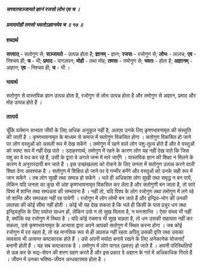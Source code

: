 ##### सत्त्वात्सञ्जायते ज्ञानं रजसो लोभ एव च ।
##### प्रमादमोहौ तमसो भवतोऽज्ञानमेव च ॥ १७ ॥

#### शब्दार्थ

**सत्त्वात्** - सतोगुण से; **सञ्जायते** - उत्पन्न होता है; **ज्ञानम्** - ज्ञान; **रजसः** - रजोगुण से; **लोभः** - लालच; **एव** - निश्चय ही; **च** - भी; **प्रमाद** - पागलपन; **मोहौ** - तथा मोह; **तमसः** - तमोगुण से; **भवतः** - होता है; **अज्ञानम्** - अज्ञान; **एव** - निश्चय ही; **च** - भी ।

#### भावार्थ

सतोगुण से वास्तविक ज्ञान उत्पन्न होता है, रजोगुण से लोभ उत्पन्न होता है और तमोगुण से अज्ञान, प्रमाद और मोह उत्पन्न होते हैं ।

#### तात्पर्य

चूँकि वर्तमान सभ्यता जीवों के लिए अधिक अनुकूल नहीं है, अतएव उनके लिए कृष्णभावनामृत की संस्तुति की जाती है । कृष्णभावनामृत के माध्यम से समाज में सतोगुण विकसित होगा । सतोगुण विकसित हो जाने पर लोग वस्तुओं को असली रूप में देख सकेंगे । तमोगुण में रहने वाले लोग पशु-तुल्य होते हैं और वे वस्तुओं को स्पष्ट रूप में नहीं देख पाते । उदाहरणार्थ, तमोगुण में रहने के कारण लोग यह नहीं देख पाते कि जिस पशु का वे वध कर रहे हैं, उसी के द्वारा वे अगले जन्म में मारे जाएँगे । वास्तविक ज्ञान की शिक्षा न मिलने के कारण वे अनुत्तरदायी बन जाते हैं । इस उच्छंखलता को रोकने के लिए जनता में सतोगुण उत्पन्न करने वाली शिक्षा देना आवश्यक है । सतोगुण में शिक्षित हो जाने पर वे गम्भीर बनेंगे और वस्तुओं को उनके सही रूप में जान सकेंगे । तब लोग सुखी तथा सम्पन्न हो सकेंगे । भले ही अधिकांश लोग सुखी तथा समृद्ध न बन पायें, लेकिन यदि जनता का कुछ भी अंश कृष्णभावनामृत विकसित कर लेता है और सतोगुणी बन जाता है, तो सारे विश्व में शान्ति तथा सम्पन्नता की सम्भावना है । नहीं तो, यदि विश्व के लोग रजोगुण तथा तमोगुण में लगे रहे तो शान्ति और सम्पन्नता नहीं रह पायेगी । रजोगुण में लोग लोभी बन जाते हैं और इन्द्रिय-भोग की उनकी लालसा की कोई सीमा नहीं होती । कोई भी यह देख सकता है कि भले ही किसी के पास प्रचुर धन तथा इन्द्रियतृप्ति के लिए पर्याप्त साधन हों, लेकिन उसे न तो सुख मिलता है, न मनःशान्ति । ऐसा संभव भी नहीं है, क्योंकि वह रजोगुण में स्थित है । यदि कोई रंचमात्र भी सुख चाहता है, तो धन उसकी सहायता नहीं कर सकता, उसे कृष्णभावनामृत के अभ्यास द्वारा अपने आपको सतोगुण में स्थित करना होगा । जब कोई रजोगुण में रत रहता है, तो वह मानसिक रूप से ही अप्रसन्न नहीं रहता अपितु उसकी वृत्ति तथा उसका व्यवसाय भी अत्यन्त कष्टकारक होते हैं । उसे अपनी मर्यादा बनाये रखने के लिए अनेकानेक योजनाएँ बनानी होती हैं । यह सब कष्टकारक है । तमोगुण में लोग पागल (प्रमत्त) हो जाते हैं । अपनी परिस्थितियों से ऊब कर के मद्य-सेवन की शरण ग्रहण करते हैं और इस प्रकार वे अज्ञान के गर्त में अधिकाधिक गिरते हैं । जीवन में उनका भविष्य-जीवन अन्धकारमय होता है ।